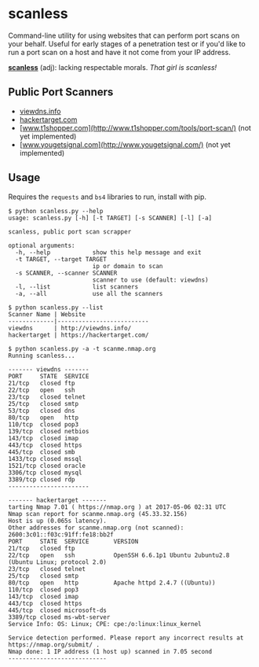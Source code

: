 # scanless

Command-line utility for using websites that can perform port scans on your behalf. Useful for early stages of a penetration test or if you'd like to run a port scan on a host and have it not come from your IP address.

[**scanless**](http://www.urbandictionary.com/define.php?term=scanless) (adj): lacking respectable morals. _That girl is scanless!_

## Public Port Scanners
* [viewdns.info](http://viewdns.info/)
* [hackertarget.com](https://hackertarget.com/nmap-online-port-scanner/)
* [www.t1shopper.com](http://www.t1shopper.com/tools/port-scan/) (not yet implemented)
* [www.yougetsignal.com](http://www.yougetsignal.com/) (not yet implemented)

## Usage
Requires the `requests` and `bs4` libraries to run, install with pip.
```
$ python scanless.py --help
usage: scanless.py [-h] [-t TARGET] [-s SCANNER] [-l] [-a]

scanless, public port scan scrapper

optional arguments:
  -h, --help            show this help message and exit
  -t TARGET, --target TARGET
                        ip or domain to scan
  -s SCANNER, --scanner SCANNER
                        scanner to use (default: viewdns)
  -l, --list            list scanners
  -a, --all             use all the scanners

$ python scanless.py --list
Scanner Name | Website
-------------|--------------------------
viewdns      | http://viewdns.info/
hackertarget | https://hackertarget.com/

$ python scanless.py -a -t scanme.nmap.org
Running scanless...

------- viewdns -------
PORT     STATE  SERVICE
21/tcp   closed ftp
22/tcp   open   ssh
23/tcp   closed telnet
25/tcp   closed smtp
53/tcp   closed dns
80/tcp   open   http
110/tcp  closed pop3
139/tcp  closed netbios
143/tcp  closed imap
443/tcp  closed https
445/tcp  closed smb
1433/tcp closed mssql
1521/tcp closed oracle
3306/tcp closed mysql
3389/tcp closed rdp
-----------------------

------- hackertarget -------
tarting Nmap 7.01 ( https://nmap.org ) at 2017-05-06 02:31 UTC
Nmap scan report for scanme.nmap.org (45.33.32.156)
Host is up (0.065s latency).
Other addresses for scanme.nmap.org (not scanned): 2600:3c01::f03c:91ff:fe18:bb2f
PORT     STATE  SERVICE       VERSION
21/tcp   closed ftp
22/tcp   open   ssh           OpenSSH 6.6.1p1 Ubuntu 2ubuntu2.8 (Ubuntu Linux; protocol 2.0)
23/tcp   closed telnet
25/tcp   closed smtp
80/tcp   open   http          Apache httpd 2.4.7 ((Ubuntu))
110/tcp  closed pop3
143/tcp  closed imap
443/tcp  closed https
445/tcp  closed microsoft-ds
3389/tcp closed ms-wbt-server
Service Info: OS: Linux; CPE: cpe:/o:linux:linux_kernel

Service detection performed. Please report any incorrect results at https://nmap.org/submit/ .
Nmap done: 1 IP address (1 host up) scanned in 7.05 second
----------------------------
```

